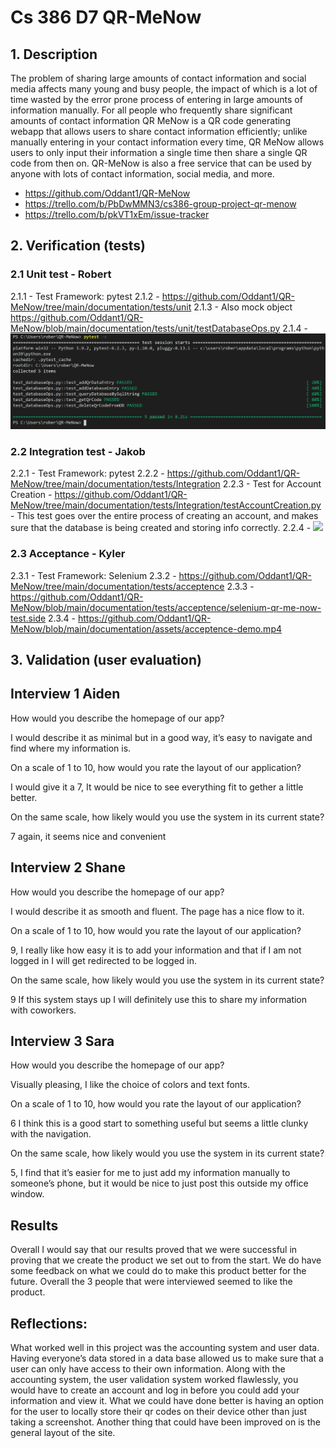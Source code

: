 # Cs 386 D7 QR-MeNow

## 1. Description
The problem of sharing large amounts of contact information and social media affects many young and busy people, the impact of which is a lot of time wasted by the error prone process of entering in large amounts of information manually. For all people who frequently share significant amounts of contact information QR MeNow is a QR code generating webapp that allows users to share contact information efficiently; unlike manually entering in your contact information every time, QR MeNow allows users to only input their information a single time then share a single QR code from then on. QR-MeNow is also a free service that can be used by anyone with lots of contact information, social media, and more.
* https://github.com/Oddant1/QR-MeNow
* https://trello.com/b/PbDwMMN3/cs386-group-project-qr-menow
* https://trello.com/b/pkVT1xEm/issue-tracker
## 2. Verification (tests)

### 2.1 Unit test - Robert

2.1.1 - Test Framework: pytest
2.1.2 - https://github.com/Oddant1/QR-MeNow/tree/main/documentation/tests/unit
2.1.3 - Also mock object https://github.com/Oddant1/QR-MeNow/blob/main/documentation/tests/unit/testDatabaseOps.py
2.1.4 - ![](https://github.com/Oddant1/QR-MeNow/blob/main/documentation/assets/D7_UnitTests.png)

### 2.2 Integration test - Jakob

2.2.1 - Test Framework: pytest
2.2.2 - https://github.com/Oddant1/QR-MeNow/tree/main/documentation/tests/Integration
2.2.3 - Test for Account Creation - https://github.com/Oddant1/QR-MeNow/tree/main/documentation/tests/Integration/testAccountCreation.py - This test goes over the entire process of creating an account, and makes sure that the database is being created and storing info correctly.
2.2.4 - ![](https://github.com/Oddant1/QR-MeNow/blob/main/documentation/assets/cs386IntegrationTests.JPG)

### 2.3 Acceptance - Kyler

2.3.1 - Test Framework: Selenium
2.3.2 - https://github.com/Oddant1/QR-MeNow/tree/main/documentation/tests/acceptence
2.3.3 - https://github.com/Oddant1/QR-MeNow/blob/main/documentation/tests/acceptence/selenium-qr-me-now-test.side
2.3.4 - https://github.com/Oddant1/QR-MeNow/blob/main/documentation/assets/acceptence-demo.mp4

## 3. Validation (user evaluation) 


## Interview 1 Aiden
How would you describe the homepage of our app? 

I would describe it as minimal but in a good way, it’s easy to navigate and find where my information is. 

On a scale of 1 to 10, how would you rate the layout of our application? 

I would give it a 7, It would be nice to see everything fit to gether a little better. 

On the same scale, how likely would you use the system in its current state?

7 again, it seems nice and convenient


## Interview 2 Shane 
How would you describe the homepage of our app?

I would describe it as smooth and fluent. The page has a nice flow to it. 

On a scale of 1 to 10, how would you rate the layout of our application? 

9, I really like how easy it is to add your information and that if I am not logged in I will get redirected to be logged in. 

On the same scale, how likely would you use the system in its current state?

9 If this system stays up I will definitely use this to share my information with coworkers. 

## Interview 3 Sara
How would you describe the homepage of our app? 

Visually pleasing, I like the choice of colors and text fonts. 

On a scale of 1 to 10, how would you rate the layout of our application? 

6 I think this is a good start to something useful but seems a little clunky with the navigation. 

On the same scale, how likely would you use the system in its current state?

5, I find that it’s easier for me to just add my information manually to someone’s phone, but it would be nice to just post this outside my office window.

## Results
Overall I would say that our results proved that we were successful in proving that we create the product we set out to from the start. We do have some feedback on what we could do to make this product better for the future. Overall the 3 people that were interviewed seemed to like the product. 

## Reflections:
What worked well in this project was the accounting system and user data. Having everyone’s data stored in a data base allowed us to make sure that a user can only have access to their own information. Along with the accounting system, the user validation system worked flawlessly, you would have to create an account and log in before you could add your information and view it. What we could have done better is having an option for the user to locally store their qr codes on their device other than just taking a screenshot. Another thing that could have been improved on is the general layout of the site. 

